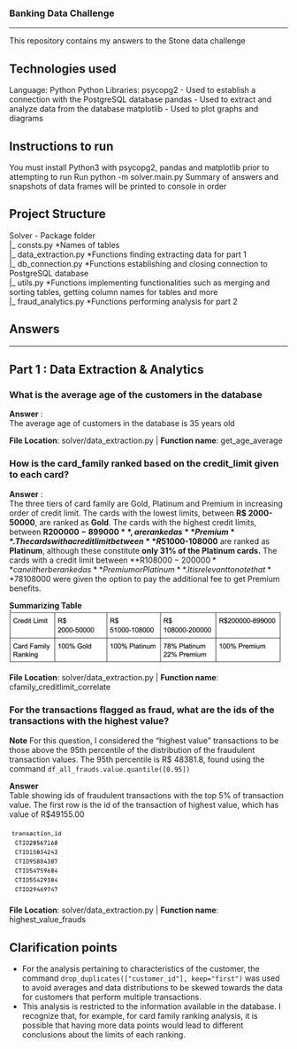 ### Banking Data Challenge
----
This repository contains my answers to the Stone data challenge

## Technologies used
  Language: Python
  Python Libraries: 
 		psycopg2 - Used to establish a connection with the PostgreSQL database
    pandas - Used to extract and analyze data from the database
		matplotlib - Used to plot graphs and diagrams 

## Instructions to run
   You must install Python3 with psycopg2, pandas and matplotlib prior to attempting to run
   Run python -m solver.main.py
   Summary of answers and snapshots of data frames will be printed to console in order   
   
## Project Structure
  Solver - Package folder <br /> 
    |_ consts.py *Names of tables<br />
    |_ data_extraction.py *Functions finding extracting data for part 1<br />
    |_ db_connection.py *Functions establishing and closing connection to PostgreSQL database<br />
    |_ utils.py *Functions implementing functionalities such as merging and sorting tables, getting column names for tables and more<br />
    |_ fraud_analytics.py *Functions performing analysis for part 2<br />

## Answers
----
Part 1 : Data Extraction & Analytics 
----

### What is the average age of the customers in the database <br />

**Answer** :  <br />The average age of customers in the database is 35 years old <br />

**File Location**: solver/data_extraction.py | **Function name**: get_age_average

### How is the card_family ranked based on the credit_limit given to each card? <br />

**Answer** : <br /> The three tiers of card family are Gold, Platinum and Premium in increasing order of credit limit. The cards with the lowest limits, between **R$ 2000-50000**, are ranked as **Gold**. The cards with the highest credit limits, between **R$200000-899000**,  are ranked as **Premium**. The cards with a credit limit between **R$51000-108000** are ranked as **Platinum**, although these constitute **only 31% of the Platinum cards.** The cards with a credit limit between **R$108000-200000** can either be ranked as **Premium or Platinum**. It is relevant to note that **78%** of the cards within this interval are ranked as **Platinum**, and 69% of the Platinum cards are in this interval. Moreover, within this credit limit, there is no indication that the choice of ranking between Platinum and Premium depends on their proximity to the higher or lower ends of the interval.**Based on that, it is safe to assume that there exists other variables that influence the ranking of a card as Premium within this interval**. I investigated the possibility of the ranking in this category being related to the customer segment (Gold or Diamond) or the customer Vintage Group (VG1, VG2, VG3) but neither of those factors seem related to the ranking of the card family. It seems most likely that there are extraneous variables influencing the classification within this interval. This could be the case if, for example, customers with a credit limit above R$108000 were given the option to pay the additional fee to get Premium benefits.

**Summarizing Table** <br /> 
<img src="./card-family-summary.png" width="500">

**File Location**: solver/data_extraction.py | **Function name**: cfamily_creditlimit_correlate

### For the transactions flagged as fraud, what are the ids of the transactions with the highest value? <br />

**Note** For this question, I considered the “highest value” transactions to be those above the 95th percentile of the distribution of the fraudulent transaction values. The 95th percentile is R$ 48381.8, found using the command ```df_all_frauds.value.quantile([0.95])```

**Answer** <br /> 
Table showing ids of fraudulent transactions with the top 5% of transaction value. The first row is the id of the transaction of highest value, which has value of R$49155.00 

<img src="./top-fraud-ids.png" width="100">


**File Location**: solver/data_extraction.py | **Function name**:  highest_value_frauds



## Clarification points 
- For the analysis pertaining to characteristics of the customer, the command ```drop_duplicates(["customer_id"], keep="first")``` was 	used to avoid averages and data distributions to be skewed towards the data for customers that perform multiple transactions. <br />
- This analysis is restricted to the information available in the database. I recognize that, for example, for card family ranking analysis, it is possible that having more data points would lead to different conclusions about the limits of each ranking.

	
